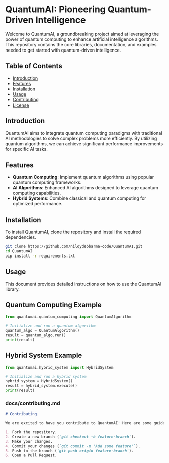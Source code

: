 # QuantumAI: Pioneering Quantum-Driven Intelligence

Welcome to QuantumAI, a groundbreaking project aimed at leveraging the power of quantum computing to enhance artificial intelligence algorithms. This repository contains the core libraries, documentation, and examples needed to get started with quantum-driven intelligence.

## Table of Contents
- [Introduction](#introduction)
- [Features](#features)
- [Installation](#installation)
- [Usage](#usage)
- [Contributing](#contributing)
- [License](#license)

## Introduction
QuantumAI aims to integrate quantum computing paradigms with traditional AI methodologies to solve complex problems more efficiently. By utilizing quantum algorithms, we can achieve significant performance improvements for specific AI tasks.

## Features
- **Quantum Computing**: Implement quantum algorithms using popular quantum computing frameworks.
- **AI Algorithms**: Enhanced AI algorithms designed to leverage quantum computing capabilities.
- **Hybrid Systems**: Combine classical and quantum computing for optimized performance.

## Installation
To install QuantumAI, clone the repository and install the required dependencies.

```bash
git clone https://github.com/niloydebbarma-code/QuantumAI.git
cd QuantumAI
pip install -r requirements.txt

```

## Usage

This document provides detailed instructions on how to use the QuantumAI library.

## Quantum Computing Example

```python
from quantumai.quantum_computing import QuantumAlgorithm

# Initialize and run a quantum algorithm
quantum_algo = QuantumAlgorithm()
result = quantum_algo.run()
print(result)

```


## Hybrid System Example

```python
from quantumai.hybrid_system import HybridSystem

# Initialize and run a hybrid system
hybrid_system = HybridSystem()
result = hybrid_system.execute()
print(result)


```

### docs/contributing.md
```markdown
# Contributing

We are excited to have you contribute to QuantumAI! Here are some guidelines to help you get started:

1. Fork the repository.
2. Create a new branch (`git checkout -b feature-branch`).
3. Make your changes.
4. Commit your changes (`git commit -m 'Add some feature'`).
5. Push to the branch (`git push origin feature-branch`).
6. Open a Pull Request.